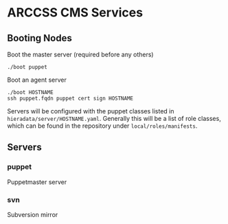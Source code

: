 ARCCSS CMS Services
===================

Booting Nodes
-------------

Boot the master server (required before any others)

    ./boot puppet

Boot an agent server

    ./boot HOSTNAME
    ssh puppet.fqdn puppet cert sign HOSTNAME

Servers will be configured with the puppet classes listed in
`hieradata/server/HOSTNAME.yaml`. Generally this will be a list of role
classes, which can be found in the repository under `local/roles/manifests`.

Servers
-------

### puppet

Puppetmaster server

### svn

Subversion mirror
